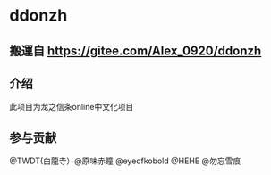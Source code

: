 # ddonzh

## 搬運自 https://gitee.com/Alex_0920/ddonzh

## 介绍
此项目为龙之信条online中文化项目

## 参与贡献
@TWDT(白龍寺）@原味赤瞳 @eyeofkobold @HEHE @勿忘雪痕
